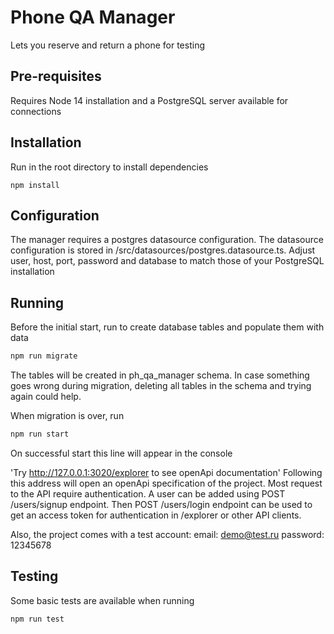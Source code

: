 # Phone QA Manager

Lets you reserve and return a phone for testing

## Pre-requisites

Requires Node 14 installation and a PostgreSQL server available for connections

## Installation

Run in the root directory to install dependencies
```
npm install
```

## Configuration

The manager requires a postgres datasource configuration.
The datasource configuration is stored in /src/datasources/postgres.datasource.ts.
Adjust user, host, port, password and database to match those of your PostgreSQL installation 

## Running

Before the initial start, run to create database tables and populate them with data

```sh
npm run migrate
```

The tables will be created in ph_qa_manager schema.
In case something goes wrong during migration, deleting all tables in the schema and trying again could help.

When migration is over, run 

```sh
npm run start
```

On successful start this line will appear in the console

'Try http://127.0.0.1:3020/explorer to see openApi documentation'
Following this address will open an openApi specification of the project.
Most request to the API require authentication.
A user can be added using POST /users/signup endpoint.
Then POST /users/login endpoint can be used to get an access token for authentication in /explorer or other API clients.

Also, the project comes with a test account:
email: demo@test.ru
password: 12345678

## Testing

Some basic tests are available when running

```sh
npm run test
```

